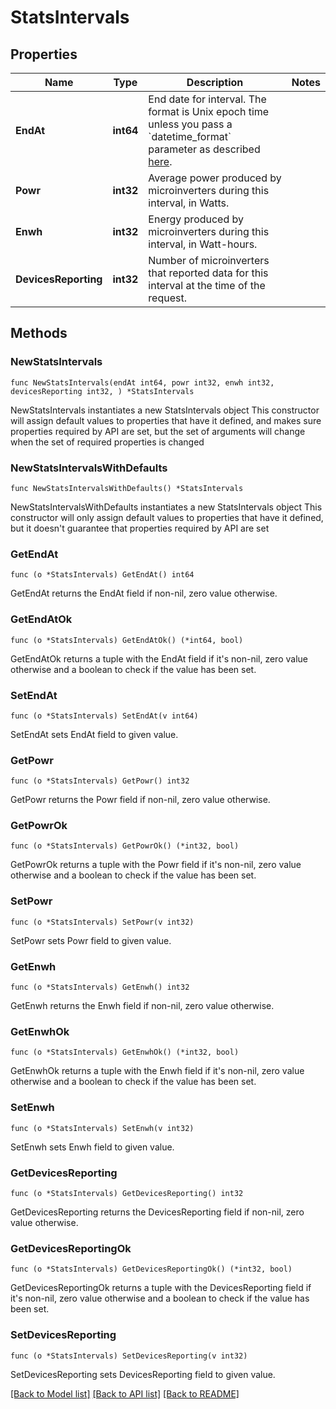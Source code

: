 # StatsIntervals

## Properties

Name | Type | Description | Notes
------------ | ------------- | ------------- | -------------
**EndAt** | **int64** | End date for interval. The format is Unix epoch time unless you pass a &#x60;datetime_format&#x60; parameter as described [here](https://developer.enphase.com/docs#Datetimes). | 
**Powr** | **int32** | Average power produced by microinverters during this interval, in Watts. | 
**Enwh** | **int32** | Energy produced by microinverters during this interval, in Watt-hours. | 
**DevicesReporting** | **int32** | Number of microinverters that reported data for this interval at the time of the request. | 

## Methods

### NewStatsIntervals

`func NewStatsIntervals(endAt int64, powr int32, enwh int32, devicesReporting int32, ) *StatsIntervals`

NewStatsIntervals instantiates a new StatsIntervals object
This constructor will assign default values to properties that have it defined,
and makes sure properties required by API are set, but the set of arguments
will change when the set of required properties is changed

### NewStatsIntervalsWithDefaults

`func NewStatsIntervalsWithDefaults() *StatsIntervals`

NewStatsIntervalsWithDefaults instantiates a new StatsIntervals object
This constructor will only assign default values to properties that have it defined,
but it doesn't guarantee that properties required by API are set

### GetEndAt

`func (o *StatsIntervals) GetEndAt() int64`

GetEndAt returns the EndAt field if non-nil, zero value otherwise.

### GetEndAtOk

`func (o *StatsIntervals) GetEndAtOk() (*int64, bool)`

GetEndAtOk returns a tuple with the EndAt field if it's non-nil, zero value otherwise
and a boolean to check if the value has been set.

### SetEndAt

`func (o *StatsIntervals) SetEndAt(v int64)`

SetEndAt sets EndAt field to given value.


### GetPowr

`func (o *StatsIntervals) GetPowr() int32`

GetPowr returns the Powr field if non-nil, zero value otherwise.

### GetPowrOk

`func (o *StatsIntervals) GetPowrOk() (*int32, bool)`

GetPowrOk returns a tuple with the Powr field if it's non-nil, zero value otherwise
and a boolean to check if the value has been set.

### SetPowr

`func (o *StatsIntervals) SetPowr(v int32)`

SetPowr sets Powr field to given value.


### GetEnwh

`func (o *StatsIntervals) GetEnwh() int32`

GetEnwh returns the Enwh field if non-nil, zero value otherwise.

### GetEnwhOk

`func (o *StatsIntervals) GetEnwhOk() (*int32, bool)`

GetEnwhOk returns a tuple with the Enwh field if it's non-nil, zero value otherwise
and a boolean to check if the value has been set.

### SetEnwh

`func (o *StatsIntervals) SetEnwh(v int32)`

SetEnwh sets Enwh field to given value.


### GetDevicesReporting

`func (o *StatsIntervals) GetDevicesReporting() int32`

GetDevicesReporting returns the DevicesReporting field if non-nil, zero value otherwise.

### GetDevicesReportingOk

`func (o *StatsIntervals) GetDevicesReportingOk() (*int32, bool)`

GetDevicesReportingOk returns a tuple with the DevicesReporting field if it's non-nil, zero value otherwise
and a boolean to check if the value has been set.

### SetDevicesReporting

`func (o *StatsIntervals) SetDevicesReporting(v int32)`

SetDevicesReporting sets DevicesReporting field to given value.



[[Back to Model list]](../README.md#documentation-for-models) [[Back to API list]](../README.md#documentation-for-api-endpoints) [[Back to README]](../README.md)


